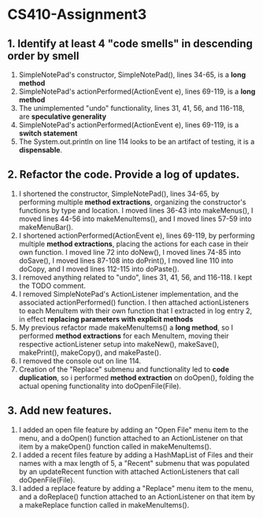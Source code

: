 # CS410-Assignment3

## 1. Identify at least 4 "code smells" in descending order by smell

1. SimpleNotePad's constructor, SimpleNotePad(), lines 34-65, is a **long method**
2. SimpleNotePad's actionPerformed(ActionEvent e), lines 69-119, is a **long method**
3. The unimplemented "undo" functionality, lines 31, 41, 56, and 116-118, are **speculative generality**
4. SimpleNotePad's actionPerformed(ActionEvent e), lines 69-119, is a **switch statement**
5. The System.out.println on line 114 looks to be an artifact of testing, it is a **dispensable**.

## 2. Refactor the code. Provide a log of updates.

1. I shortened the constructor, SimpleNotePad(), lines 34-65, by performing multiple **method extractions**, organizing the constructor's functions by type and location. I moved lines 36-43 into makeMenus(), I moved lines 44-56 into makeMenuItems(), and I moved lines 57-59 into makeMenuBar().
2. I shortened actionPerformed(ActionEvent e), lines 69-119,  by performing multiple **method extractions**, placing the actions for each case in their own function. I moved line 72 into doNew(), I moved lines 74-85 into doSave(), I moved lines 87-108 into doPrint(), I moved line 110 into doCopy, and I moved lines 112-115 into doPaste().
3. I removed anything related to "undo", lines 31, 41, 56, and 116-118. I kept the TODO comment.
4. I removed SimpleNotePad's ActionListener implementation, and the associated actionPerformed() function. I then attached actionListeners to each MenuItem with their own function that I extracted in log entry 2, in effect **replacing parameters with explicit methods**
5. My previous refactor made makeMenuItems() a **long method**, so I performed **method extractions** for each MenuItem, moving their respective actionListener setup into makeNew(), makeSave(), makePrint(), makeCopy(), and makePaste().
6. I removed the console out on line 114.
7. Creation of the "Replace" submenu and functionality led to **code duplication**, so i performed **method extraction** on doOpen(), folding the actual opening functionality into doOpenFile(File).

## 3. Add new features.

1. I added an open file feature by adding an "Open File" menu item to the menu, and a doOpen() function attached to an ActionListener on that item by a makeOpen() function called in makeMenuItems().
2. I added a recent files feature by adding a HashMapList of Files and their names with a max length of 5, a "Recent" submenu that was populated by an updateRecent function with attached ActionListeners that call doOpenFile(File).
3. I added a replace feature by adding a "Replace" menu item to the menu, and a doReplace() function attached to an ActionListener on that item by a makeReplace function called in makeMenuItems().
